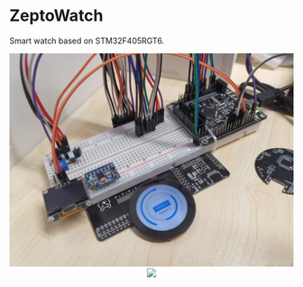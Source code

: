 # ZeptoWatch
Smart watch based on STM32F405RGT6.

<div align="center"><img src="Documents/imgs/IMG_20221120_230033.jpg" width="600"></div>

<div align="center"><img src="IMG_20221120_231222.png" width="400"></div>
